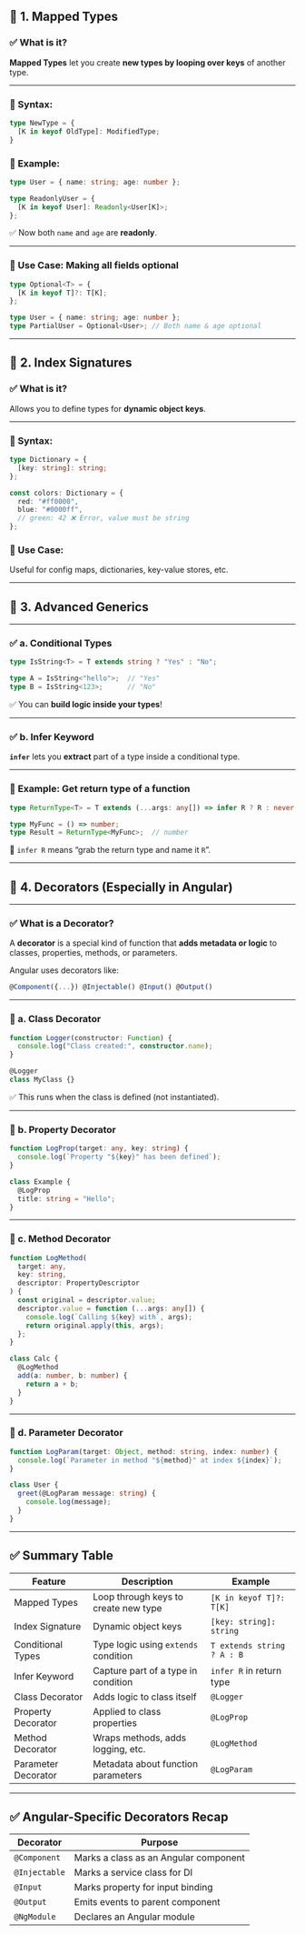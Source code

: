 ## 🔁 1. **Mapped Types**

### ✅ What is it?

**Mapped Types** let you create **new types by looping over keys** of another type.

---

### 📌 Syntax:

```ts
type NewType = {
  [K in keyof OldType]: ModifiedType;
}
```

### 🧠 Example:

```ts
type User = { name: string; age: number };

type ReadonlyUser = {
  [K in keyof User]: Readonly<User[K]>;
};
```

✅ Now both `name` and `age` are **readonly**.

---

### 📌 Use Case: Making all fields optional

```ts
type Optional<T> = {
  [K in keyof T]?: T[K];
};

type User = { name: string; age: number };
type PartialUser = Optional<User>; // Both name & age optional
```

---

## 🔑 2. **Index Signatures**

### ✅ What is it?

Allows you to define types for **dynamic object keys**.

---

### 📌 Syntax:

```ts
type Dictionary = {
  [key: string]: string;
};

const colors: Dictionary = {
  red: "#ff0000",
  blue: "#0000ff",
  // green: 42 ❌ Error, value must be string
};
```

### 🧠 Use Case:

Useful for config maps, dictionaries, key-value stores, etc.

---

## 🚀 3. **Advanced Generics**

---

### ✅ a. **Conditional Types**

```ts
type IsString<T> = T extends string ? "Yes" : "No";

type A = IsString<"hello">;  // "Yes"
type B = IsString<123>;      // "No"
```

✅ You can **build logic inside your types**!

---

### ✅ b. **Infer Keyword**

**`infer`** lets you **extract** part of a type inside a conditional type.

---

### 📌 Example: Get return type of a function

```ts
type ReturnType<T> = T extends (...args: any[]) => infer R ? R : never;

type MyFunc = () => number;
type Result = ReturnType<MyFunc>;  // number
```

🧠 `infer R` means “grab the return type and name it `R`”.

---

## 🧩 4. **Decorators (Especially in Angular)**

---

### ✅ What is a Decorator?

A **decorator** is a special kind of function that **adds metadata or logic** to classes, properties, methods, or parameters.

Angular uses decorators like:

```ts
@Component({...}) @Injectable() @Input() @Output()
```

---

### 📌 a. **Class Decorator**

```ts
function Logger(constructor: Function) {
  console.log("Class created:", constructor.name);
}

@Logger
class MyClass {}
```

✅ This runs when the class is defined (not instantiated).

---

### 📌 b. **Property Decorator**

```ts
function LogProp(target: any, key: string) {
  console.log(`Property "${key}" has been defined`);
}

class Example {
  @LogProp
  title: string = "Hello";
}
```

---

### 📌 c. **Method Decorator**

```ts
function LogMethod(
  target: any,
  key: string,
  descriptor: PropertyDescriptor
) {
  const original = descriptor.value;
  descriptor.value = function (...args: any[]) {
    console.log(`Calling ${key} with`, args);
    return original.apply(this, args);
  };
}

class Calc {
  @LogMethod
  add(a: number, b: number) {
    return a + b;
  }
}
```

---

### 📌 d. **Parameter Decorator**

```ts
function LogParam(target: Object, method: string, index: number) {
  console.log(`Parameter in method "${method}" at index ${index}`);
}

class User {
  greet(@LogParam message: string) {
    console.log(message);
  }
}
```

---

## ✅ Summary Table

| Feature             | Description                          | Example                    |
| ------------------- | ------------------------------------ | -------------------------- |
| Mapped Types        | Loop through keys to create new type | `[K in keyof T]?: T[K]`    |
| Index Signature     | Dynamic object keys                  | `[key: string]: string`    |
| Conditional Types   | Type logic using `extends` condition | `T extends string ? A : B` |
| Infer Keyword       | Capture part of a type in condition  | `infer R` in return type   |
| Class Decorator     | Adds logic to class itself           | `@Logger`                  |
| Property Decorator  | Applied to class properties          | `@LogProp`                 |
| Method Decorator    | Wraps methods, adds logging, etc.    | `@LogMethod`               |
| Parameter Decorator | Metadata about function parameters   | `@LogParam`                |

---

## ✅ Angular-Specific Decorators Recap

| Decorator     | Purpose                               |
| ------------- | ------------------------------------- |
| `@Component`  | Marks a class as an Angular component |
| `@Injectable` | Marks a service class for DI          |
| `@Input`      | Marks property for input binding      |
| `@Output`     | Emits events to parent component      |
| `@NgModule`   | Declares an Angular module            |


